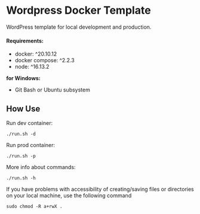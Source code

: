 # Wordpress Docker Template

WordPress template for local development and production.

#### Requirements:

- docker: ^20.10.12
- docker compose: ^2.2.3
- node: ^16.13.2

**for Windows:**

- Git Bash or Ubuntu subsystem

## How Use

Run dev container:

    ./run.sh -d

Run prod container:

    ./run.sh -p

More info about commands:

    ./run.sh -h

If you have problems with accessibility of creating/saving files or directories on your local machine, use the following command

    sudo chmod -R a+rwX .
